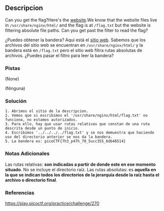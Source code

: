 ## Descripcion
Can you get the flag?Here's the [website](http://saturn.picoctf.net:58179/).We know that the website files live in `/usr/share/nginx/html/` and the flag is at `/flag.txt` but the website is filtering absolute file paths. Can you get past the filter to read the flag?

¿Puedes obtener la bandera? Aquí está el [sitio web](http://saturn.picoctf.net:58179/). Sabemos que los archivos del sitio web se encuentran en `/usr/share/nginx/html/` y la bandera está en `/flag.txt` pero el sitio web filtra rutas absolutas de archivos. ¿Puedes pasar el filtro para leer la bandera?
### Pistas
(None)

(Ninguna)
### Solución
```
1. Abrimos el sitio de la descripcion.
2. Vemos que si escribimos el '/usr/share/nginx/html/flag.txt' no funciona, no estamos autorizados.
3. Para ello, hay que usar rutas relativas que constan de una ruta descrita desde un punto de inicio.
4. Escribimos '../../../../flag.txt' y se nos demuestra que haciendo uso del directorio anterior se nos da la bandera.
5. La bandera es: picoCTF{7h3_p47h_70_5ucc355_6db46514}
```
### Notas Adicionales
Las rutas relativas: **son indicadas a partir de donde este en ese momento situado**. No se incluye el directorio raíz.
Las rutas absolutas: es **aquella en la que se indican todos los directorios de la jerarquía desde la raíz hasta el archivo o directorio final**.
### Referencias
https://play.picoctf.org/practice/challenge/270